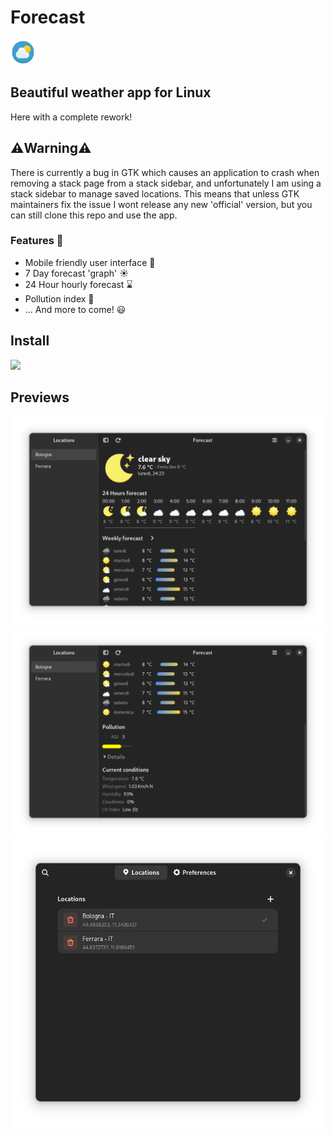 <h1>Forecast </h1>
<img src="/share/icons/hicolor/scalable/apps/dev.salanileo.forecast.svg" alt="icon" style="height:40px">
<h2> Beautiful weather app for Linux </h2>
<p>Here with a complete rework!</p>
<h2>⚠️Warning⚠️</h2>
<p>There is currently a bug in GTK which causes an application to crash when removing a stack page from a stack sidebar, and unfortunately I am using a stack sidebar to manage saved locations. This means that unless GTK maintainers fix the issue I wont release any new 'official' version, but you can still clone this repo and use the app.</p>
<h3>Features 💬</h3>
<ul>
  <li>Mobile friendly user interface 📱</li>
  <li>7 Day forecast 'graph' ☀️</li>
  <li>24 Hour hourly forecast ⌛</li>
  <li>Pollution index 🚬</li>
  <li>... And more to come! 😃</li>
</ul> 
<h2>Install</h2>
<a href="https://beta.flathub.org/apps/dev.salanileo.forecast" rel="nofollow"><img src="https://flathub.org/assets/badges/flathub-badge-en.png" style="max-width: 100%;" width="200"></a>

<h2>Previews</h2>
<img src="data/images/app1.png" alt="">
<img src="data/images/app2.png" alt="">
<img src="data/images/app3.png" alt="">
